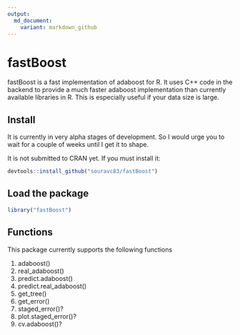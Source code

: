 ```yaml
---
output:
  md_document:
    variant: markdown_github
---
```


<!-- README.md is generated from README.Rmd. Please edit that file -->

# fastBoost
fastBoost is a fast implementation of adaboost for R. It uses C++ code in the backend to provide
a much faster adaboost implementation than currently available libraries in R. This is especially
useful if your data size is large.

## Install
It is currently in very alpha stages of development. So I would urge you to wait for a couple of 
weeks until I get it to shape.

It is not submitted to CRAN yet.
If you must install it:

```r
devtools::install_github("souravc83/fastBoost")
```

## Load the package

```r
library("fastBoost")
```


## Functions
This package currently supports the following functions
1) adaboost()
2) real_adaboost()
3) predict.adaboost()
4) predict.real_adaboost()
5) get_tree()
6) get_error()
7) staged_error()?
8) plot.staged_error()?
9) cv.adaboost()?

